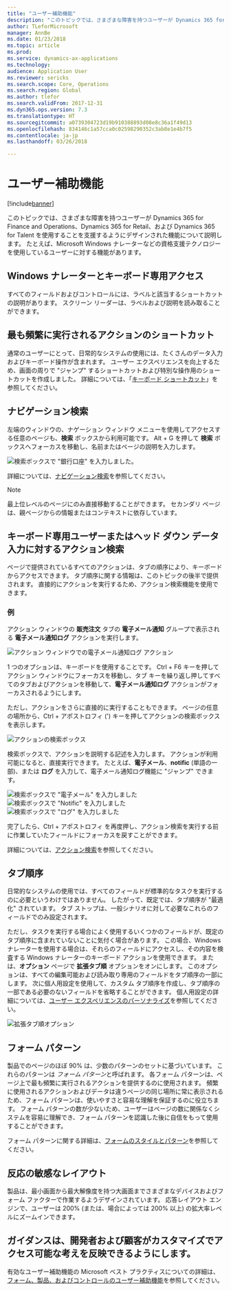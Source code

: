 ```yaml
---
title: "ユーザー補助機能"
description: "このトピックでは、さまざまな障害を持つユーザーが Dynamics 365 for Finance and Operations、Dynamics 365 for Retail、および Dynamics 365 for Talent を使用することを支援するようにデザインされた機能について説明します。"
author: TLeforMicrosoft
manager: AnnBe
ms.date: 01/23/2018
ms.topic: article
ms.prod: 
ms.service: dynamics-ax-applications
ms.technology: 
audience: Application User
ms.reviewer: sericks
ms.search.scope: Core, Operations
ms.search.region: Global
ms.author: tlefor
ms.search.validFrom: 2017-12-31
ms.dyn365.ops.version: 7.3
ms.translationtype: HT
ms.sourcegitcommit: a0739304723d19b910388893d08e8c36a1f49d13
ms.openlocfilehash: 834146c1a57cca0c02598290352c3ab8e1e4b7f5
ms.contentlocale: ja-jp
ms.lasthandoff: 03/26/2018

---
```


# <a name="accessibility-features"></a>ユーザー補助機能

[!include[banner](../includes/banner.md)]

このトピックでは、さまざまな障害を持つユーザーが Dynamics 365 for Finance and Operations、Dynamics 365 for Retail、および Dynamics 365 for Talent を使用することを支援するようにデザインされた機能について説明します。 たとえば、Microsoft Windows ナレーターなどの資格支援テクノロジーを使用しているユーザーに対する機能があります。

## <a name="windows-narrator-and-keyboard-only-access"></a>Windows ナレーターとキーボード専用アクセス

すべてのフィールドおよびコントロールには、ラベルと該当するショートカットの説明があります。 スクリーン リーダーは、ラベルおよび説明を読み取ることができます。

## <a name="shortcuts-for-the-most-frequently-performed-actions"></a>最も頻繁に実行されるアクションのショートカット

通常のユーザーにとって、日常的なシステムの使用には、たくさんのデータ入力およびキーボード操作が含まれます。 ユーザー エクスペリエンスを向上するため、画面の周りで "ジャンプ" するショートカットおよび特別な操作用のショートカットを作成しました。 詳細については、「[キーボード ショートカット](shortcut-keys.md)」を参照してください。

## <a name="navigation-search"></a>ナビゲーション検索

左端のウィンドウの、ナゲーション ウィンドウ メニューを使用してアクセスする任意のページも、**検索** ボックスから利用可能です。 Alt + G を押して **検索** ボックスへフォーカスを移動し、名前またはページの説明を入力します。

![検索ボックスで "銀行口座" を入力しました。](media/6d08b0be32808221023e2aa92d69fd70.png)

詳細については、[ナビゲーション検索](navigation-search.md)を参照してください。

> [!NOTE]
> 最上位レベルのページにのみ直接移動することができます。 セカンダリ ページは、親ページからの情報またはコンテキストに依存しています。

## <a name="action-search-for-keyboard-only-users-or-for-heads-down-data-entry"></a>キーボード専用ユーザーまたはヘッド ダウン データ入力に対するアクション検索

ページで提供されているすべてのアクションは、タブの順序により、キーボードからアクセスできます。 タブ順序に関する情報は、このトピックの後半で提供されます。 直接的にアクションを実行するため、アクション検索機能を使用できます。

### <a name="example"></a>例

アクション ウィンドウの **販売注文** タブの **電子メール通知** グループで表示される **電子メール通知ログ** アクションを実行します。

![アクション ウィンドウでの電子メール通知ログ アクション](media/f0d78399e7fafcd85ded1cd1e3d34f3c.jpg)

1 つのオプションは、キーボードを使用することです。 Ctrl + F6 キーを押してアクション ウィンドウにフォーカスを移動し、タブ キーを繰り返し押してすべてのタブおよびアクションを移動して、**電子メール通知ログ** アクションがフォーカスされるようにします。

ただし、アクションをさらに直接的に実行することもできます。 ページの任意の場所から、Ctrl + アポストロフィ (') キーを押してアクションの検索ボックスを表示します。

![アクションの検索ボックス](media/80f7e8c5ac412fdf2c8a12f7728f135a.jpg)

検索ボックスで、アクションを説明する記述を入力します。 アクションが利用可能になると、直接実行できます。 たとえば、**電子メール**、**notific** (単語の一部)、または **ログ** を入力して、電子メール通知ログ機能に "ジャンプ" できます。

![検索ボックスで "電子メール" を入力しました](media/image4.png) ![検索ボックスで "Notific" を入力しました](media/image5.png) ![検索ボックスで "ログ" を入力しました](media/image6.png)

完了したら、Ctrl + アポストロフィ を再度押し、アクション検索を実行する前に作業していたフィールドにフォーカスを戻すことができます。

詳細については、[アクション検索](action-search.md)を参照してください。

## <a name="tab-sequence"></a>タブ順序

日常的なシステムの使用では、すべてのフィールドが標準的なタスクを実行するのに必要というわけではありません。 したがって、既定では、タブ順序が "最適化" されています。 タブ ストップは、一般シナリオに対して必要なこれらのフィールドでのみ設定されます。

ただし、タスクを実行する場合によく使用するいくつかのフィールドが、既定のタブ順序に含まれていないことに気付く場合があります。 この場合、Windows ナレーターを使用する場合は、それらのフィールドにアクセスし、その内容を検査する Windows ナレーターのキーボード アクションを使用できます。 または、**オプション** ページで **拡張タブ順** オプションをオンにします。 このオプションは、すべての編集可能および読み取り専用のフィールドをタブ順序の一部にします。 次に個人用設定を使用して、カスタム タブ順序を作成し、タブ順序の一部である必要のないフィールドを省略することができます。 個人用設定の詳細については、[ユーザー エクスペリエンスのパーソナライズ](personalize-user-experience.md)を参照してください。

![拡張タブ順オプション](media/8c0f12bbb3f26032997ef0ba95d89b6a.png)

## <a name="form-patterns"></a>フォーム パターン

製品でのページのほぼ 90% は、少数のパターンのセットに基づいています。 これらのパターンは *フォーム パターン*と呼ばれます。 各フォーム パターンは、ページ上で最も頻繁に実行されるアクションを提供するのに使用されます。 頻繁に使用されるアクションおよびデータは違うページの同じ場所に常に表示されるため、フォーム パターンは、使いやすさと容易な理解を保証するのに役立ちます。 フォーム パターンの数が少ないため、ユーザーはページの数に関係なくシステムを容易に理解でき、フォーム パターンを認識した後に自信をもって使用することができます。

フォーム パターンに関する詳細は、[フォームのスタイルとパターン](../../dev-itpro/user-interface/form-styles-patterns.md)を参照してください。

## <a name="responsive-layout"></a>反応の敏感なレイアウト

製品は、最小画面から最大解像度を持つ大画面までさまざまなデバイスおよびフォーム ファクターで作業するようデザインされています。 応答レイアウト エンジンで、ユーザーは 200% (または、場合によっては 200% 以上) の拡大率レベルにズームインできます。

## <a name="guidance-to-help-developers-and-customers-incorporate-accessible-thinking-in-their-customizations"></a>ガイダンスは、開発者および顧客がカスタマイズでアクセス可能な考えを反映できるようにします。

有効なユーザー補助機能の Microsoft ベスト プラクティスについての詳細は、[フォーム、製品、およびコントロールのユーザー補助機能](../../dev-itpro/user-interface/enable-accessibility.md)を参照してください。

